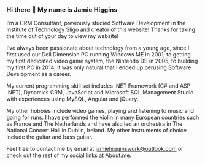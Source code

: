 ### Hi there 👋 My name is Jamie Higgins

I’m a CRM Consultant, previously studied Software Development in the Institute of Technology Sligo and creator of this website! Thanks for taking the time out of your day to view my website!

I’ve always been passionate about technology from a young age, since I first used our Dell Dimension PC running Windows ME in 2001, to getting my first dedicated video game system, the Nintendo DS in 2005, to building my first PC in 2014; it was only natural that I ended up perusing Software Development as a career.

My current programming skill set includes .NET Framework (C# and ASP .NET), Dynamics CRM, JavaScript and Microsoft SQL Management Studio with experiences using MySQL, Angular and jQuery.

My other hobbies include video games, playing and listening to music and going for runs. I have performed the violin in many European countries such as France and The Netherlands and have also led an orchestra in The National Concert Hall in Dublin, Ireland. My other instruments of choice include the guitar and bass guitar.

Feel free to contact me by email at <jamiehigginswork@outlook.com> or check out the rest of my social links at [About.me](https://about.me/psychohacks).

<!--
**JayVee732/JayVee732** is a ✨ _special_ ✨ repository because its `README.md` (this file) appears on your GitHub profile.

Here are some ideas to get you started:

- 🔭 I’m currently working on ...
- 🌱 I’m currently learning ...
- 👯 I’m looking to collaborate on ...
- 🤔 I’m looking for help with ...
- 💬 Ask me about ...
- 📫 How to reach me: ...
- 😄 Pronouns: ...
- ⚡ Fun fact: ...
-->
